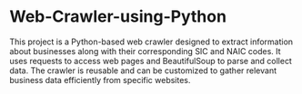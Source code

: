 # Web-Crawler-using-Python
This project is a Python-based web crawler designed to extract information about businesses along with their corresponding SIC and NAIC codes. It uses requests to access web pages and BeautifulSoup to parse and collect data. The crawler is reusable and can be customized to gather relevant business data efficiently from specific websites.
